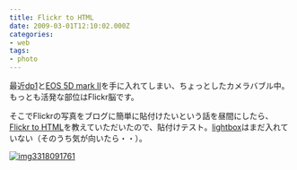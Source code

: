 ```yaml
---
title: Flickr to HTML
date: 2009-03-01T12:10:02.000Z
categories:
- web
tags:
- photo
---
```

最近[dp1](http://www.sigma-photo.co.jp/camera/dp1/index.htm)と[EOS 5D mark II](http://cweb.canon.jp/camera/eosd/5dmk2/index.html)を手に入れてしまい、ちょっとしたカメラバブル中。もっとも活発な部位はFlickr脳です。

<!-- more -->

そこでFlickrの写真をブログに簡単に貼付けたいという話を昼間にしたら、[Flickr to HTML](http://www.stokeshot.com/flickr/)を教えていただいたので、貼付けテスト。[lightbox](http://www.goodpic.com/mt/archives2/2007/03/lightboxjs.html)はまだ入れていない（そのうち気が向いたら・・）。

[![](http://farm4.static.flickr.com/3345/3318091761_df2d498951.jpg "img3318091761")](http://farm4.static.flickr.com/3345/3318091761_df2d498951_b.jpg)

